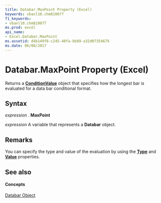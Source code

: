 ```yaml
---
title: Databar.MaxPoint Property (Excel)
keywords: vbaxl10.chm810077
f1_keywords:
- vbaxl10.chm810077
ms.prod: excel
api_name:
- Excel.Databar.MaxPoint
ms.assetid: d4b149f8-c245-40fa-bb89-a32d07354679
ms.date: 06/08/2017
---
```



# Databar.MaxPoint Property (Excel)

Returns a  **[ConditionValue](Excel.ConditionValue.md)** object that specifies how the longest bar is evaluated for a data bar conditional format.


## Syntax

 _expression_ . **MaxPoint**

 _expression_ A variable that represents a **Databar** object.


## Remarks

You can specify the type and value of the evaluation by using the  **[Type](Excel.ConditionValue.Type.md)** and **[Value](Excel.ConditionValue.Value.md)** properties.


## See also


#### Concepts


[Databar Object](Excel.Databar.md)

